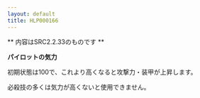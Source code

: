 ```yaml
---
layout: default
title: HLP000166
---
```

** 内容はSRC2.2.33のものです **

**パイロットの気力**

初期状態は100で、これより高くなると攻撃力・装甲が上昇します。

必殺技の多くは気力が高くないと使用できません。
